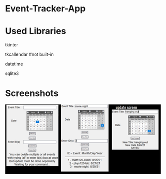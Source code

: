 # Event-Tracker-App

# Used Libraries
tkinter

tkcallendar #not built-in

datetime

sqlite3

# Screenshots
<img src="Event Tracker/ss.png" width="900">

















